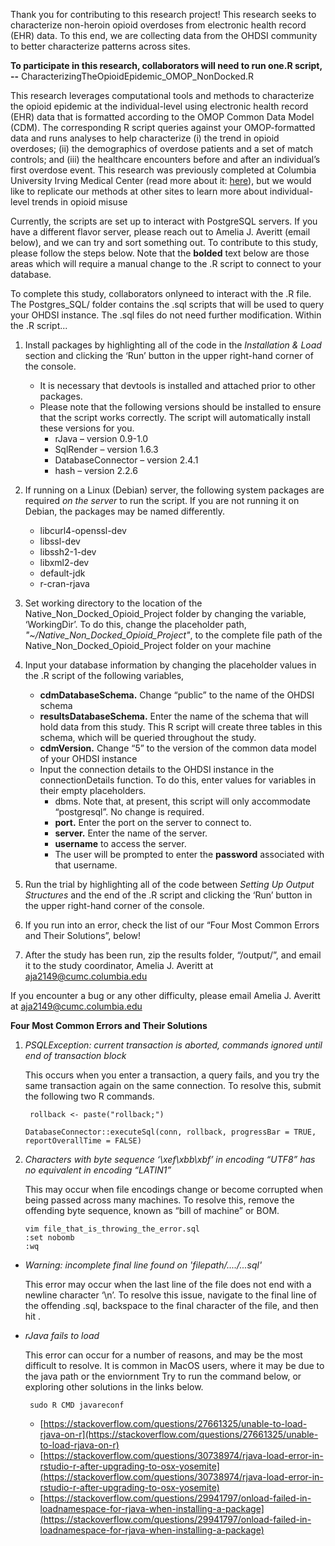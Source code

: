 Thank you for contributing to this research project! This research seeks to characterize non-heroin opioid overdoses from electronic health record (EHR) data. To this end, we are collecting data from the OHDSI community to better characterize patterns across sites.

**To participate in this research, collaborators will need to run  one.R script, --** CharacterizingTheOpioidEpidemic_OMOP_NonDocked.R

This research leverages computational tools and methods to characterize the opioid epidemic at the individual-level using electronic health record (EHR) data that is formatted according to the OMOP Common Data Model (CDM). The corresponding R script queries against your OMOP-formatted data and runs analyses to help characterize (i) the trend in opioid overdoses; (ii) the demographics of overdose patients and a set of match controls; and (iii) the healthcare encounters before and after an individual’s first overdose event. This research was previously completed at Columbia University Irving Medical Center (read more about it:  [here](https://academic.oup.com/jamiaopen/advance-article/doi/10.1093/jamiaopen/ooz063/5643943)), but we would like to replicate our methods at other sites to learn more about individual-level trends in opioid misuse

Currently, the scripts are set up to interact with PostgreSQL servers. If you have a different flavor server, please reach out to Amelia J. Averitt (email below), and we can try and sort something out. To contribute to this study, please follow the steps below. Note that the  **bolded** text below are those areas which will require a manual change to the .R script to connect to your database.

To complete this study, collaborators  onlyneed to interact with the .R  file. The Postgres_SQL/ folder contains the .sql scripts that will be used to query your OHDSI instance. The .sql files  do not need further modification. Within the .R script...

 1. Install packages by highlighting all of the code in the *Installation & Load* section and clicking the ‘Run’ button in the upper right-hand corner of the console.
	 - It is necessary that devtools is installed and attached prior to other packages.
	 - Please note that the following versions should be installed to ensure that the script works correctly. The script will automatically install these versions for you.
		 -  rJava – version 0.9-1.0
		 - SqlRender – version 1.6.3
		 - DatabaseConnector – version 2.4.1
		 -  hash – version 2.2.6
 2. If running on a Linux (Debian) server, the following system packages are required  *on the server* to run the script. If you are not running it on Debian, the packages may be named differently.
	 - libcurl4-openssl-dev
	 - libssl-dev
	 -  libssh2-1-dev
	 - libxml2-dev
	 - default-jdk
	 - r-cran-rjava
	 
 3. Set working directory to the location of the Native_Non_Docked_Opioid_Project folder by changing the variable, ‘WorkingDir’.  To do this, change the placeholder path,  *"~/Native_Non_Docked_Opioid_Project"*, to the complete file path of the Native_Non_Docked_Opioid_Project folder on your machine
 4. Input your database information by changing the placeholder values in the .R script of the following variables,
 	 - **cdmDatabaseSchema.** Change “public” to the name of the OHDSI schema
 	 - **resultsDatabaseSchema.** Enter the name of the schema that will hold data from this study. This R script will create three tables in this schema, which will be queried throughout the study.
 	 - **cdmVersion.** Change “5” to  the version of the common data model of your OHDSI instance
 	 - Input the connection details to the OHDSI instance in the connectionDetails function. To do this, enter values for variables in their empty placeholders.
	 	 - dbms. Note that, at present, this script will only accommodate “postgresql”. No change is required.
	 	 - **port.** Enter the port on the server to connect to.
	 	 - **server.** Enter the name of the server.
	 	 - **username** to access the server.
	 	 - The user will be prompted to enter the  **password** associated with that username.
 5. Run the trial by highlighting all of the code between *Setting Up Output Structures* and the end of the .R script and clicking the ‘Run’ button in the upper right-hand corner of the console.
 6. If you run into an error, check the list of our “Four Most Common Errors and Their Solutions”, below!
 7. After the study has been run, zip the results folder, “/output/”, and email it to the study coordinator, Amelia J. Averitt at aja2149@cumc.columbia.edu

If you encounter a bug or any other difficulty, please email Amelia J. Averitt at aja2149@cumc.columbia.edu



**Four Most Common Errors and Their Solutions**

 1. *PSQLException: current transaction is aborted, commands ignored until end of transaction block*
 
	 This occurs when you enter a transaction, a query fails, and you try the 		same transaction again on the same connection. To resolve this, submit the following two R commands.

		 rollback <- paste("rollback;")

		DatabaseConnector::executeSql(conn, rollback, progressBar = TRUE, reportOverallTime = FALSE)

 3. *Characters with byte sequence ‘\xef\xbb\xbf’ in encoding “UTF8” has no equivalent in encoding “LATIN1”*
	 
	 This may occur when file encodings change or become corrupted when being passed across many machines. To resolve this, remove the offending byte sequence, known as “bill of machine” or BOM.

	
        vim file_that_is_throwing_the_error.sql
        :set nobomb
        :wq

 - *Warning: incomplete final line found on 'filepath/..../...sql'*

	This error may occur when the last line of the file does not end with a newline character ‘\n’. To resolve this issue, navigate to the final line of the offending .sql, backspace to the final character of the file, and then hit <enter>.

 - _rJava fails to load_

	This error can occur for a number of reasons, and may be the most difficult to resolve. It is common in MacOS users, where it may be due to the java path or the enviornment Try to run the command below, or exploring other solutions in the links below.


		sudo R CMD javareconf

	 -	[https://stackoverflow.com/questions/27661325/unable-to-load-rjava-on-r](https://stackoverflow.com/questions/27661325/unable-to-load-rjava-on-r)
	 -	 [https://stackoverflow.com/questions/30738974/rjava-load-error-in-rstudio-r-after-upgrading-to-osx-yosemite](https://stackoverflow.com/questions/30738974/rjava-load-error-in-rstudio-r-after-upgrading-to-osx-yosemite)
	 -	[https://stackoverflow.com/questions/29941797/onload-failed-in-loadnamespace-for-rjava-when-installing-a-package](https://stackoverflow.com/questions/29941797/onload-failed-in-loadnamespace-for-rjava-when-installing-a-package)
